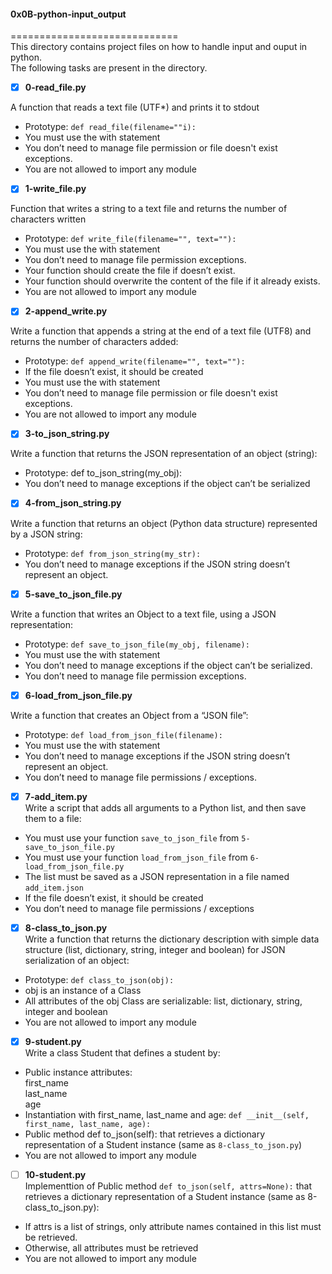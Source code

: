 #### 0x0B-python-input_output    
=============================     
This directory contains project files on how to handle input and ouput in python.    
The following tasks are present in the directory.     

- [x] **0-read_file.py**    

A function that reads a text file (UTF*) and prints it to stdout   
* Prototype: `def read_file(filename=""i):`    
* You must use the with statement     
* You don’t need to manage file permission or file doesn't exist exceptions.    
* You are not allowed to import any module     

- [x] **1-write_file.py**    

Function that writes a string to a text file and returns the number of characters written    
* Prototype: `def write_file(filename="", text=""):`    
* You must use the with statement    
* You don’t need to manage file permission exceptions.     
* Your function should create the file if doesn’t exist.    
* Your function should overwrite the content of the file if it already exists.    
* You are not allowed to import any module    

- [x] **2-append_write.py**     

Write a function that appends a string at the end of a text file (UTF8) and returns the number of characters added:    
* Prototype: `def append_write(filename="", text=""):`      
* If the file doesn’t exist, it should be created     
* You must use the with statement    
* You don’t need to manage file permission or file doesn't exist exceptions.    
* You are not allowed to import any module     

- [x] **3-to_json_string.py**     

Write a function that returns the JSON representation of an object (string):    
* Prototype: def to_json_string(my_obj):    
* You don’t need to manage exceptions if the object can’t be serialized    

- [x] **4-from_json_string.py**    

Write a function that returns an object (Python data structure) represented by a JSON string:    
* Prototype: `def from_json_string(my_str):`   
* You don’t need to manage exceptions if the JSON string doesn’t represent an object.     

- [x] **5-save_to_json_file.py**     

Write a function that writes an Object to a text file, using a JSON representation:    
* Prototype: `def save_to_json_file(my_obj, filename):`    
* You must use the with statement     
* You don’t need to manage exceptions if the object can’t be serialized.    
* You don’t need to manage file permission exceptions.    

- [x] **6-load_from_json_file.py**    

Write a function that creates an Object from a “JSON file”:   
* Prototype: `def load_from_json_file(filename):`    
* You must use the with statement    
* You don’t need to manage exceptions if the JSON string doesn’t represent an object.     
* You don’t need to manage file permissions / exceptions.     

- [x] **7-add_item.py**    
Write a script that adds all arguments to a Python list, and then save them to a file:   
* You must use your function `save_to_json_file` from `5-save_to_json_file.py`     
* You must use your function `load_from_json_file` from `6-load_from_json_file.py`    
* The list must be saved as a JSON representation in a file named `add_item.json`     
* If the file doesn’t exist, it should be created     
* You don’t need to manage file permissions / exceptions     

- [x] **8-class_to_json.py**    
Write a function that returns the dictionary description with simple data structure (list, dictionary, string, integer and boolean) for JSON serialization of an object:      
* Prototype: `def class_to_json(obj):`    
* obj is an instance of a Class    
* All attributes of the obj Class are serializable: list, dictionary, string, integer and boolean    
* You are not allowed to import any module     

- [x] **9-student.py**    
Write a class Student that defines a student by:    
* Public instance attributes:    
	first_name     
	last_name     
	age        
* Instantiation with first_name, last_name and age: `def __init__(self, first_name, last_name, age):`    
* Public method def to_json(self): that retrieves a dictionary representation of a Student instance (same as `8-class_to_json.py`)   
* You are not allowed to import any module    

- [ ] **10-student.py**   
Implementtion of Public method `def to_json(self, attrs=None):` that retrieves a dictionary representation of a Student instance (same as 8-class_to_json.py):    
* If attrs is a list of strings, only attribute names contained in this list must be retrieved.    
* Otherwise, all attributes must be retrieved    
* You are not allowed to import any module   


